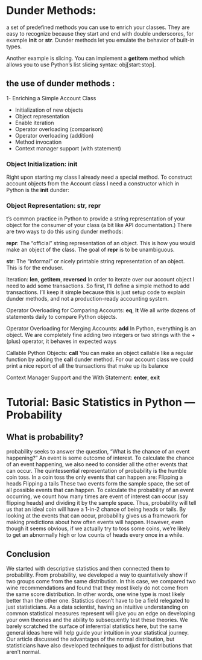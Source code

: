 # Dunder Methods:
a set of predefined methods you can use to enrich your classes.
They are easy to recognize because they start and end with double underscores,
for example __init__ or __str__.
Dunder methods let you emulate the behavior of built-in types. 


Another example is slicing. 
You can implement a __getitem__ method which allows you to use Python’s list slicing syntax: obj[start:stop].

##  the use of dunder methods : 
1- Enriching a Simple Account Class
- Initialization of new objects
- Object representation
- Enable iteration
- Operator overloading (comparison)
- Operator overloading (addition)
- Method invocation
- Context manager support (with statement)

### Object Initialization: __init__
Right upon starting my class I already need a special method.
To construct account objects from the Account class I need a constructor which in Python is the __init__ dunder:

### Object Representation: __str__, __repr__
t’s common practice in Python to provide a string representation of your object for the consumer of your class (a bit like API documentation.) 
There are two ways to do this using dunder methods:

__repr__: The “official” string representation of an object. This is how you would make an object of the class. 
The goal of __repr__ is to be unambiguous.

__str__: The “informal” or nicely printable string representation of an object. This is for the enduser.

Iteration:
__len__, __getitem__, __reversed__
In order to iterate over our account object I need to add some transactions.
So first, I’ll define a simple method to add transactions.
I’ll keep it simple because this is just setup code to explain dunder methods, 
and not a production-ready accounting system.

Operator Overloading for Comparing Accounts:
__eq__, __lt__
We all write dozens of statements daily to compare Python objects.

Operator Overloading for Merging Accounts:
__add__
In Python, everything is an object.
We are completely fine adding two integers or two strings with the + (plus) operator, it behaves in expected ways

Callable Python Objects:
__call__
You can make an object callable like a regular function by adding the __call__ dunder method. 
For our account class we could print a nice report of all the transactions that make up its balance

Context Manager Support and the With Statement:
__enter__, __exit__



# Tutorial: Basic Statistics in Python — Probability

## What is probability?
probability seeks to answer the question, “What is the chance of an event happening?” An event is some outcome of interest. 
To calculate the chance of an event happening, we also need to consider all the other events that can occur. 
The quintessential representation of probability is the humble coin toss. In a coin toss the only events that can happen are:
Flipping a heads
Flipping a tails
These two events form the sample space, the set of all possible events that can happen.
To calculate the probability of an event occurring, we count how many times are event of interest can occur (say flipping heads) and dividing it by the sample space.
Thus, probability will tell us that an ideal coin will have a 1-in-2 chance of being heads or tails.
By looking at the events that can occur, probability gives us a framework for making predictions about how often events will happen.
However, even though it seems obvious, if we actually try to toss some coins, we’re likely to get an abnormally high or low counts of heads every once in a while.

## Conclusion
We started with descriptive statistics and then connected them to probability.
From probability, we developed a way to quantatively show if two groups come from the same distribution.
In this case, we compared two wine recommendations and found that they most likely do not come from the same score distribution. 
In other words, one wine type is most likely better than the other one. Statistics doesn’t have to be a field relegated to just statisticians. 
As a data scientist, having an intuitive understanding on common statistical measures represent will give you an edge on developing your own theories and the ability to subsequently test these theories.
We barely scratched the surface of inferential statistics here, but the same general ideas here will help guide your intuition in your statistical journey. 
Our article discussed the advantages of the normal distribution, but statisticians have also developed techniques to adjust for distributions that aren’t normal.

